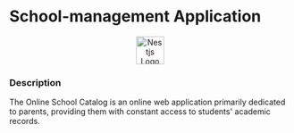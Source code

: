 # School-management Application

<p align="center">
  <a href="https://github.com/Neculaiovici" target="blank"><img src="https://app.travis-ci.com/Neculaiovici/school-management.svg?branch=main" width="50" alt="Nestjs Logo" /></a>
</p>

### Description

The Online School Catalog is an online web application primarily dedicated to parents, providing them with constant access to students' academic records.

